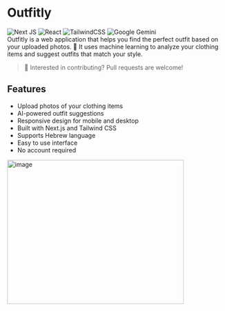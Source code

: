 # Outfitly
![Next JS](https://img.shields.io/badge/Next-black?style=for-the-badge&logo=next.js&logoColor=white) ![React](https://img.shields.io/badge/react-%2320232a.svg?style=for-the-badge&logo=react&logoColor=%2361DAFB) ![TailwindCSS](https://img.shields.io/badge/tailwindcss-%2338B2AC.svg?style=for-the-badge&logo=tailwind-css&logoColor=white) ![Google Gemini](https://img.shields.io/badge/google%20gemini-8E75B2?style=for-the-badge&logo=google%20gemini&logoColor=white)
<br>
Outfitly is a web application that helps you find the perfect outfit based on your uploaded photos. 👚 It uses machine learning to analyze your clothing items and suggest outfits that match your style.

> 🔴 Interested in contributing? Pull requests are welcome!

## Features

- Upload photos of your clothing items
- AI-powered outfit suggestions
- Responsive design for mobile and desktop
- Built with Next.js and Tailwind CSS
- Supports Hebrew language
- Easy to use interface
- No account required

<img width="409" height="333" alt="image" src="https://github.com/user-attachments/assets/9daa5412-abb6-4311-8b67-f51c24473956" />

